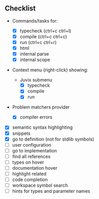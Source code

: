 ## Checklist

- Commands/tasks for:

  - [x] typecheck (ctrl+c ctrl+l)
  - [x] compile (ctrl+c ctrl+c)
  - [x] run (ctrl+c ctrl+r)
  - [x] html
  - [x] internal parse
  - [x] internal scope

- Context menu (right-click) showing:

  - Juvix submenu
    - [x] typecheck
    - [x] compile
    - [x] run

- Problem matchers provider
  - [x] compiler errors
- [x] semantic syntax highlighting
- [x] snippets
- [x] go to definition (not for stdlib symbols)
- [ ] user configuration
- [ ] go to implementation
- [ ] find all references
- [ ] types on hover
- [ ] documentation hover
- [ ] highlight related
- [ ] code completion
- [ ] workspace symbol search
- [ ] hints for types and parameter names
